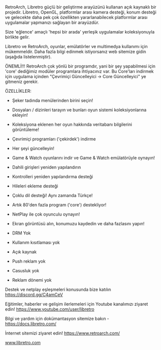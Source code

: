 RetroArch, Libretro güçlü bir geliştirme arayüzünü kullanan açık kaynaklı bir projedir. Libretro, OpenGL, platformlar arası kamera desteği, konum desteği ve gelecekte daha pek çok özellikten yararlanabilecek platformlar arası uygulamalar yapmanızı sağlayan bir arayüzdür.

Size 'eğlence' amaçlı 'hepsi bir arada' yerleşik uygulamalar koleksiyonuyla birlikte gelir.

Libretro ve RetroArch, oyunlar, emülatörler ve multimedya kullanımı için mükemmeldir. Daha fazla bilgi edinmek istiyorsanız web sitemize gidin (aşağıda listelenmiştir).

ÖNEMLİ!!!
RetroArch çok yönlü bir programdır, yani bir şey yapabilmesi için 'core' dediğimiz modüler programlara ihtiyacınız var. Bu Core'ları indirmek için uygulama içinden "Çevrimiçi Güncelleyici -> Core Güncelleyici" ye gitmeniz gerekir.

ÖZELLİKLER:
* Şeker tadında menülerinden birini seçin!
* Dosyaları / dizinleri tarayın ve bunları oyun sistemi koleksiyonlarına ekleyin!
* Koleksiyona eklenen her oyun hakkında veritabanı bilgilerini görüntüleme!
* Çevrimiçi programları ('çekirdek') indirme
* Her şeyi güncelleyin!
* Game & Watch oyunlarını indir ve Game & Watch emülatörüyle oynayın!
* Dahili girişleri yeniden yapılandırın
* Kontrolleri yeniden yapılandırma desteği
* Hileleri ekleme desteği
* Çoklu dil desteği! Aynı zamanda Türkçe!
* Artık 80'den fazla program ('core') destekliyor!
* NetPlay ile çok oyunculu oynayın!
* Ekran görüntüsü alın, konumuzu kaydedin ve daha fazlasını yapın!

* DRM Yok
* Kullanım kısıtlaması yok
* Açık kaynak
* Push reklam yok
* Casusluk yok
* Reklam dönemi yok

Destek ve netplay eşleşmeleri konusunda bize katılın
https://discord.gg/C4amCeV

Eğitimler, haberler ve gelişim ilerlemeleri için Youtube kanalımızı ziyaret edin!
https://www.youtube.com/user/libretro

Bilgi ve yardım için dokümantasyon sitemize bakın -
https://docs.libretro.com/

İnternet sitemizi ziyaret edin!
https://www.retroarch.com/

www.libretro.com